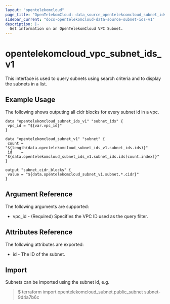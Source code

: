 ```yaml
---
layout: "opentelekomcloud"
page_title: "OpenTelekomCloud: data_source_opentelekcomcloud_subnet_ids_v1"
sidebar_current: "docs-opentelekomcloud-data-source-subnet-ids-v1"
description: |-
  Get information on an OpenTelekomCloud VPC Subnet.
---
```


# opentelekomcloud_vpc_subnet_ids_v1

This interface is used to query subnets using search criteria and to display the subnets in a list.

## Example Usage

The following shows outputing all cidr blocks for every subnet id in a vpc.

 ```hcl
data "opentelekomcloud_subnet_ids_v1" "subnet_ids" {
  vpc_id = "${var.vpc_id}" 
}

data "opentelekomcloud_subnet_v1" "subnet" {
  count = "${length(data.opentelekomcloud_subnet_ids_v1.subnet_ids.ids)}"
  id    = "${data.opentelekomcloud_subnet_ids_v1.subnet_ids.ids[count.index]}"
 }

output "subnet_cidr_blocks" {
  value = "${data.opentelekomcloud_subnet_v1.subnet.*.cidr}"
}
 ```

## Argument Reference

The following arguments are supported:

- vpc_id - (Required) Specifies the VPC ID used as the query filter.

## Attributes Reference

The following attributes are exported:

- id - The ID of the subnet.

## Import

Subnets can be imported using the subnet id, e.g.
> $ terraform import opentelekomcloud_subnet.public_subnet subnet-9d4a7b6c